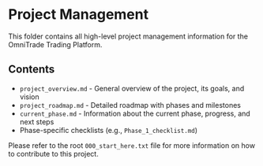 
# Project Management

This folder contains all high-level project management information for the OmniTrade Trading Platform.

## Contents

- `project_overview.md` - General overview of the project, its goals, and vision
- `project_roadmap.md` - Detailed roadmap with phases and milestones
- `current_phase.md` - Information about the current phase, progress, and next steps
- Phase-specific checklists (e.g., `Phase_1_checklist.md`)

Please refer to the root `000_start_here.txt` file for more information on how to contribute to this project.
